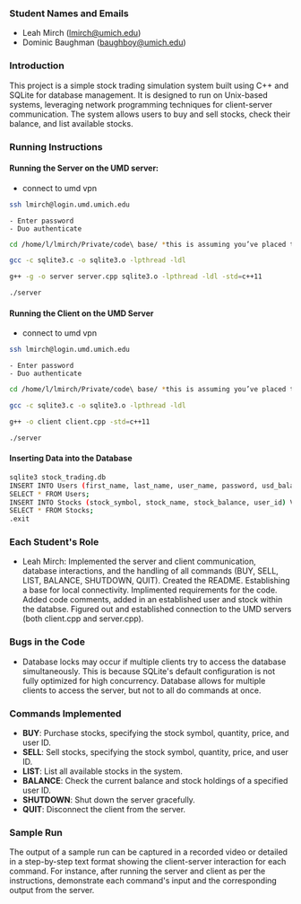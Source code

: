 ### Student Names and Emails
- Leah Mirch (lmirch@umich.edu)
- Dominic Baughman (baughboy@umich.edu)

### Introduction
This project is a simple stock trading simulation system built using C++ and SQLite for database management. It is designed to run on Unix-based systems, leveraging network programming techniques for client-server communication. The system allows users to buy and sell stocks, check their balance, and list available stocks.

### Running Instructions
#### Running the Server on the UMD server:
- connect to umd vpn
```bash
ssh lmirch@login.umd.umich.edu
```
    - Enter password
    - Duo authenticate
```bash
cd /home/l/lmirch/Private/code\ base/ *this is assuming you’ve placed the files here*
```
```bash
gcc -c sqlite3.c -o sqlite3.o -lpthread -ldl
```
```bash
g++ -g -o server server.cpp sqlite3.o -lpthread -ldl -std=c++11
```
```bash
./server
```

#### Running the Client on the UMD Server
- connect to umd vpn
```bash
ssh lmirch@login.umd.umich.edu
```
    - Enter password
    - Duo authenticate
```bash
cd /home/l/lmirch/Private/code\ base/ *this is assuming you’ve placed the files here*
```
```bash
gcc -c sqlite3.c -o sqlite3.o -lpthread -ldl
```
```bash
g++ -o client client.cpp -std=c++11
```
```bash
./server
```

#### Inserting Data into the Database
```bash
sqlite3 stock_trading.db
INSERT INTO Users (first_name, last_name, user_name, password, usd_balance) VALUES ('Leah', 'Mirch', 'lmirch', 'Password!', 100.0); 
SELECT * FROM Users;
INSERT INTO Stocks (stock_symbol, stock_name, stock_balance, user_id) VALUES ('GMCA', 'General Motors', 15, 5);
SELECT * FROM Stocks;
.exit
```

### Each Student's Role
- Leah Mirch: Implemented the server and client communication, database interactions, and the handling of all commands (BUY, SELL, LIST, BALANCE, SHUTDOWN, QUIT). Created the README. Establishing a base for local connectivity. Implimented requirements for the code. Added code comments, added in an established user and stock within the databse. Figured out and established connection to the UMD servers (both client.cpp and server.cpp).

### Bugs in the Code
- Database locks may occur if multiple clients try to access the database simultaneously. This is because SQLite's default configuration is not fully optimized for high concurrency. Database allows for multiple clients to access the server, but not to all do commands at once. 

### Commands Implemented
- **BUY**: Purchase stocks, specifying the stock symbol, quantity, price, and user ID.
- **SELL**: Sell stocks, specifying the stock symbol, quantity, price, and user ID.
- **LIST**: List all available stocks in the system.
- **BALANCE**: Check the current balance and stock holdings of a specified user ID.
- **SHUTDOWN**: Shut down the server gracefully.
- **QUIT**: Disconnect the client from the server.

### Sample Run
The output of a sample run can be captured in a recorded video or detailed in a step-by-step text format showing the client-server interaction for each command. For instance, after running the server and client as per the instructions, demonstrate each command's input and the corresponding output from the server.